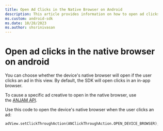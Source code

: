 ```yaml
---
title: Open Ad Clicks in the Native Browser on Android
description: This article provides information on how to open ad clicks in the native browser on Android. By default, the SDK will open clicks in an in-app browser.
ms.custom: android-sdk
ms.date: 10/28/2023
ms.author: shsrinivasan
---
```


# Open ad clicks in the native browser on android

You can choose whether the device's native browser will open if the user clicks an ad in this view. By default, the SDK will open clicks in an in-app browser.

To cause a specific ad creative to open in the native browser, use the [ANJAM API](./anjam-user-guide.md).

Use this code to open the device's native browser when the user clicks an ad:

```
adView.setClickThroughAction(ANClickThroughAction.OPEN_DEVICE_BROWSER);    
```
